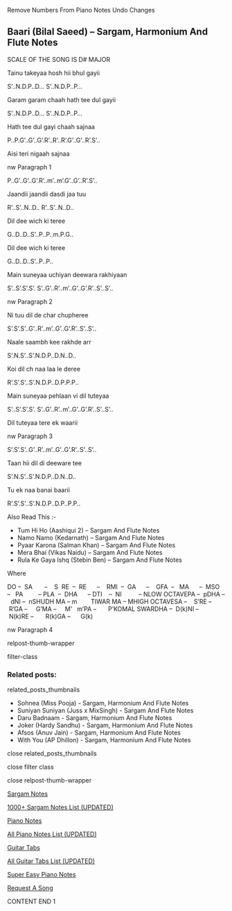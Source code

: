 
Remove Numbers From Piano Notes
Undo Changes



## Baari (Bilal Saeed) – Sargam, Harmonium And Flute Notes



SCALE OF THE SONG IS D# MAJOR



Tainu takeyaa hosh hii bhul gayii



S’..N.D.P..D… S’..N.D.P..P…



Garam garam chaah hath tee dul gayii



S’..N.D.P..D… S’..N.D.P..P…



Hath tee dul gayi chaah sajnaa



P..P.G’..G’..G’.R’..R’..R’.G’..G’..R’.S’..



Aisi teri nigaah sajnaa



nw Paragraph 1

P..G’..G’..G’.R’..m’..m’.G’..G’..R’.S’..



Jaandii jaandii dasdi jaa tuu



R’..S’..N..D.. R’..S’..N..D..



Dil dee wich ki teree



G..D..D..S’..P..P..m.P.G..



Dil dee wich ki teree



G..D..D..S’..P..P..



Main suneyaa uchiyan deewara rakhiyaan



S’..S’.S’.S’. S’..G’..R’..m’..G’..G’.R’..S’..S’..

nw Paragraph 2



Ni tuu dil de char chupheree



S’.S’.S’..G’..R’..m’..G’..G’.R’..S’..S’..



Naale saambh kee rakhde arr



S’.N.S’..S’.N.D.P..D.N..D..



Koi dil ch naa laa le deree



R’.S’.S’..S’.N.D.P..D.P.P.P..



Main suneyaa pehlaan vi dil tuteyaa



S’..S’.S’.S’. S’..G’..R’..m’..G’..G’.R’..S’..S’..



Dil tuteyaa tere ek waarii



nw Paragraph 3

S’.S’.S’..G’..R’..m’..G’..G’.R’..S’..S’..



Taan hii dil di deeware tee



S’.N.S’..S’.N.D.P..D.N..D..



Tu ek naa banai baarii



R’.S’.S’..S’.N.D.P..D.P..P.P..



Also Read This :-



* Tum Hi Ho (Aashiqui 2) – Sargam And Flute Notes
* Namo Namo (Kedarnath) – Sargam And Flute Notes
* Pyaar Karona (Salman Khan) – Sargam And Flute Notes
* Mera Bhai (Vikas Naidu) – Sargam And Flute Notes
* Rula Ke Gaya Ishq (Stebin Ben) – Sargam And Flute Notes



Where



DO –  SA       –    S  RE  –  RE      –    RMI  –  GA      –    GFA  –   MA      –  MSO  –   PA         – PLA  –  DHA      – DTI    –  NI          – NLOW OCTAVEPA –  pDHA –  dNI –  nSHUDH MA – m        TIWAR MA – MHIGH OCTAVESA –    S’RE –     R’GA –     G’MA –     M’   m’PA –       P’KOMAL SWARDHA –  D(k)NI –       N(k)RE –       R(k)GA –      G(k)



nw Paragraph 4

relpost-thumb-wrapper

filter-class

### Related posts:

related_posts_thumbnails

* Sohnea (Miss Pooja) - Sargam, Harmonium And Flute Notes
* Suniyan Suniyan (Juss x MixSingh) - Sargam And Flute Notes
* Daru Badnaam - Sargam, Harmonium And Flute Notes
* Joker (Hardy Sandhu) - Sargam, Harmonium And Flute Notes
* Afsos (Anuv Jain) - Sargam, Harmonium And Flute Notes
* With You (AP Dhillon) - Sargam, Harmonium And Flute Notes

close related_posts_thumbnails

close filter class

close relpost-thumb-wrapper

[Sargam Notes](https://www.notationsworld.com/sargam-notes.html)

[1000+ Sargam Notes List (UPDATED)](https://www.notationsworld.com/all-songs-list-sargam-notes.html)

[Piano Notes](https://www.notationsworld.com/piano-notes.html)

[All Piano Notes List (UPDATED)](https://www.notationsworld.com/all-songs-list-piano-notes.html)

[Guitar Tabs](https://www.notationsworld.com/guitar-tabs.html)

[All Guitar Tabs List (UPDATED)](https://www.notationsworld.com/all-songs-list-guitar-tabs.html)

[Super Easy Piano Notes](https://studywall.in/)

[Request A Song](https://www.notationsworld.com/request-a-song.html)

CONTENT END 1

